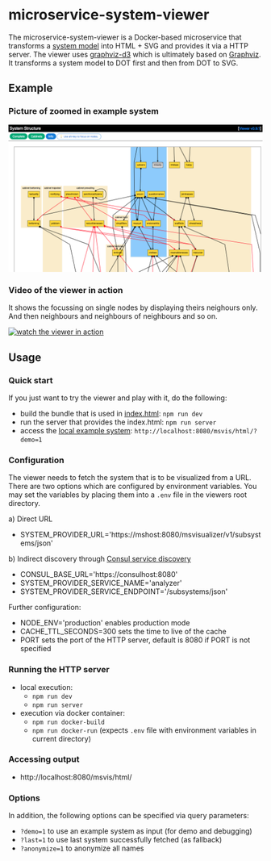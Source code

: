 # microservice-system-viewer

The microservice-system-viewer is a Docker-based microservice that transforms a [system model](./src/domain/model.ts) into HTML + SVG and provides it via a HTTP server. The viewer uses [graphviz-d3](https://github.com/magjac/d3-graphviz) which is ultimately based on [Graphviz](http://www.graphviz.org/). It transforms a system model to DOT first and then from DOT to SVG.

## Example

### Picture of zoomed in example system

![Example Visualization](docs/example.png "Example Visualization")

### Video of the viewer in action

It shows the focussing on single nodes by displaying theirs neighours only. And then neighbours and neighbours of neighbours and so on.

[![watch the viewer in action](https://img.youtube.com/vi/cD7M2gwV2PI/0.jpg)](https://youtu.be/cD7M2gwV2PI)

## Usage

### Quick start

If you just want to try the viewer and play with it, do the following:

- build the bundle that is used in [index.html](./src/html/index.html): `npm run dev`
- run the server that provides the index.html: `npm run server`
- access the [local example system](./src/exampleSystems/largeSystem.ts): `http://localhost:8080/msvis/html/?demo=1`

### Configuration

The viewer needs to fetch the system that is to be visualized from a URL. There are two options which are configured by environment variables. You may set the variables by placing them into a `.env` file in the viewers root directory.

a) Direct URL

- SYSTEM_PROVIDER_URL='https://mshost:8080/msvisualizer/v1/subsystems/json'

b) Indirect discovery through [Consul service discovery](http://consul.io/)

- CONSUL_BASE_URL='https://consulhost:8080'
- SYSTEM_PROVIDER_SERVICE_NAME='analyzer'
- SYSTEM_PROVIDER_SERVICE_ENDPOINT='/subsystems/json'

Further configuration:

- NODE_ENV='production' enables production mode
- CACHE_TTL_SECONDS=300 sets the time to live of the cache
- PORT sets the port of the HTTP server, default is 8080 if PORT is not specified

### Running the HTTP server

- local execution:
  - `npm run dev`
  - `npm run server`
- execution via docker container:
  - `npm run docker-build`
  - `npm run docker-run`
    (expects `.env` file with environment variables in current directory)

### Accessing output

- http://localhost:8080/msvis/html/

### Options

In addition, the following options can be specified via query parameters:

- `?demo=1` to use an example system as input (for demo and debugging)
- `?last=1` to use last system successfully fetched (as fallback)
- `?anonymize=1` to anonymize all names

